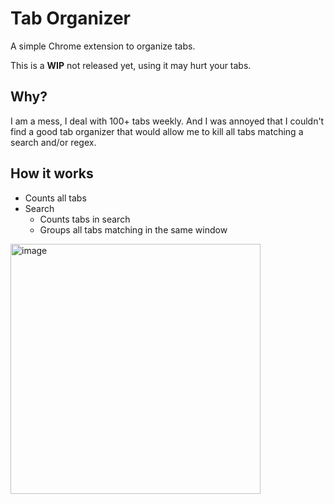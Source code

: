 # Tab Organizer 

A simple Chrome extension to organize tabs. 

This is a **WIP** not released yet, using it may hurt your tabs. 

## Why? 
I am a mess, I deal with 100+ tabs weekly. And I was annoyed that I couldn't find a good tab organizer that would allow me to kill all tabs matching a search and/or regex. 

## How it works

* Counts all tabs
* Search
  * Counts tabs in search
  * Groups all tabs matching in the same window 

<img width="400" alt="image" src="https://user-images.githubusercontent.com/1311402/233271063-c68c70e7-338b-4fa1-b6cd-fd5ddb23dd5f.png">
